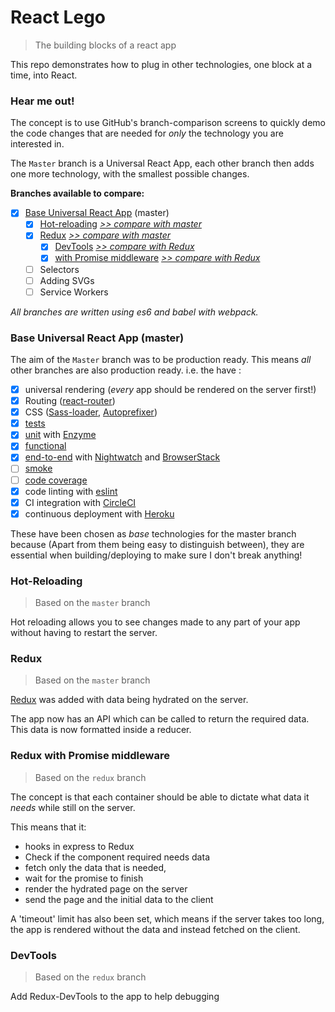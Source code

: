 # React Lego

> The building blocks of a react app

This repo demonstrates how to plug in other technologies, one block at a time, into React.

### Hear me out!

The concept is to use GitHub's branch-comparison screens to quickly demo the code changes that are needed for *only* the technology you are interested in.

The `Master` branch is a Universal React App, each other branch then adds one more technology, with the smallest possible changes.

**Branches available to compare:**

 * [x] [Base Universal React App](#base-universal-react-app) (master)
   * [x] [Hot-reloading](#hot-reloading) _[>> compare with master](https://github.com/peter-mouland/react-lego/compare/react-hot-loader)_
   * [x] [Redux](#redux) _[>> compare with master](https://github.com/peter-mouland/react-lego/compare/redux)_
      * [X] [DevTools](#devtools) _[>> compare with Redux](https://github.com/peter-mouland/react-lego/compare/redux...redux-devtools)_
      * [x] [with Promise middleware](#redux-with-promise-middleware) _[>> compare with Redux](https://github.com/peter-mouland/react-lego/compare/redux...redux-promised)_
   * [ ] Selectors
   * [ ] Adding SVGs
   * [ ] Service Workers

_All branches are written using es6 and babel with webpack._

### Base Universal React App (master)

The aim of the `Master` branch was to be production ready.
This means _all_ other branches are also production ready. i.e. the have :

 * [x] universal rendering (_every_ app should be rendered on the server first!)
 * [x] Routing ([react-router](https://github.com/reactjs/react-router))
 * [x] CSS ([Sass-loader](https://github.com/jtangelder/sass-loader), [Autoprefixer](https://github.com/postcss/autoprefixer))
 * [x] [tests](/tests/README.md)
  * [x] [unit](/tests/README.md#unit-testing) with [Enzyme](https://github.com/airbnb/enzyme)
  * [x] [functional](/tests/README.md#functional-testing)
  * [x] [end-to-end](/tests/README.md#e2e-testing) with [Nightwatch](http://nightwatchjs.org/) and [BrowserStack](https://www.browserstack.com)
  * [ ] [smoke](/tests/README.md#smoke-testing)
  * [ ] [code coverage](/tests/README.md#code-coverage)
 * [x] code linting with [eslint](http://eslint.org/)
 * [x] CI integration with [CircleCI](https://circleci.com/)
 * [x] continuous deployment with [Heroku](http://www.heroku.com/)

These have been chosen as _base_ technologies for the master branch because
(Apart from them being easy to distinguish between),
they are essential when building/deploying to make sure I don't break anything!

### Hot-Reloading

 > Based on the `master` branch

Hot reloading allows you to see changes made to any part of your app without having to restart the server.

### Redux

 > Based on the `master` branch

[Redux](https://github.com/reactjs/react-redux) was added with data being hydrated on the server.

The app now has an API which can be called to return the required data.
This data is now formatted inside a reducer.

### Redux with Promise middleware

 > Based on the `redux` branch

The concept is that each container should be able to dictate what data it _needs_ while still on the server.

This means that it:
  * hooks in express to Redux
  * Check if the component required needs data
  * fetch only the data that is needed,
  * wait for the promise to finish
  * render the hydrated page on the server
  * send the page and the initial data to the client

A 'timeout' limit has also been set, which means if the server takes too long, the app is rendered without the data and instead fetched on the client.

### DevTools

 > Based on the `redux` branch

Add Redux-DevTools to the app to help debugging

